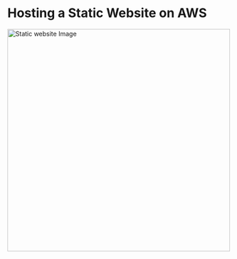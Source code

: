 ﻿# Hosting a Static Website on AWS
<img width="500" alt="Static website Image" src="https://github.com/bvskarthik18/StaticWebsiteHosting/assets/129149117/b48b9f9b-8c39-419e-9fd8-0b15db0fdc1c">

